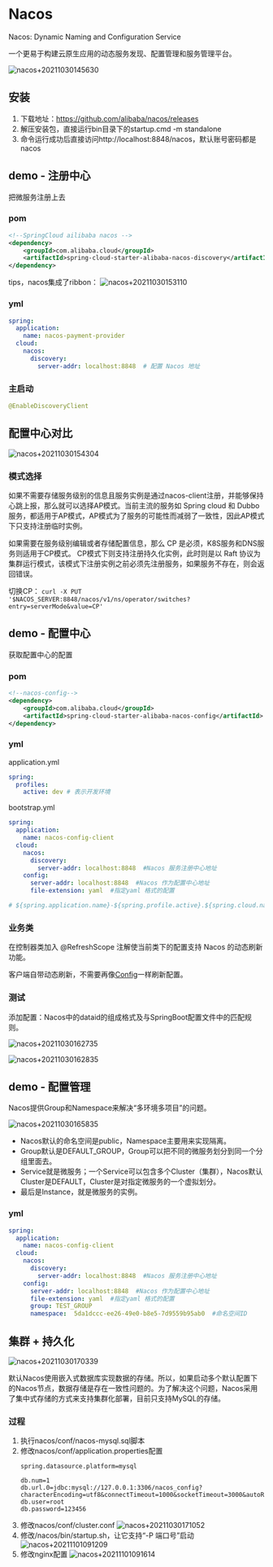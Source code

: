 # Nacos
Nacos: Dynamic Naming and Configuration Service

一个更易于构建云原生应用的动态服务发现、配置管理和服务管理平台。

![nacos+20211030145630](https://raw.githubusercontent.com/loli0con/picgo/master/images/nacos%2B20211030145630.png%2B2021-10-30-14-56-31)

## 安装
1. 下载地址：https://github.com/alibaba/nacos/releases
2. 解压安装包，直接运行bin目录下的startup.cmd -m standalone
3. 命令运行成功后直接访问http://localhost:8848/nacos，默认账号密码都是nacos

## demo - 注册中心
把微服务注册上去
### pom
```xml
<!--SpringCloud ailibaba nacos -->
<dependency>
    <groupId>com.alibaba.cloud</groupId>
    <artifactId>spring-cloud-starter-alibaba-nacos-discovery</artifactId>
</dependency> 
```

tips，nacos集成了ribbon：
![nacos+20211030153110](https://raw.githubusercontent.com/loli0con/picgo/master/images/nacos%2B20211030153110.png%2B2021-10-30-15-31-10)

### yml
```yml
spring:
  application:
    name: nacos-payment-provider
  cloud:
    nacos:
      discovery:
        server-addr: localhost:8848  # 配置 Nacos 地址
```

### 主启动
```java
@EnableDiscoveryClient
```

## 配置中心对比
![nacos+20211030154304](https://raw.githubusercontent.com/loli0con/picgo/master/images/nacos%2B20211030154304.png%2B2021-10-30-15-43-05)

### 模式选择
如果不需要存储服务级别的信息且服务实例是通过nacos-client注册，并能够保持心跳上报，那么就可以选择AP模式。当前主流的服务如 Spring cloud 和 Dubbo 服务，都适用于AP模式，AP模式为了服务的可能性而减弱了一致性，因此AP模式下只支持注册临时实例。 

如果需要在服务级别编辑或者存储配置信息，那么 CP 是必须，K8S服务和DNS服务则适用于CP模式。
CP模式下则支持注册持久化实例，此时则是以 Raft 协议为集群运行模式，该模式下注册实例之前必须先注册服务，如果服务不存在，则会返回错误。

切换CP：
`curl -X PUT '$NACOS_SERVER:8848/nacos/v1/ns/operator/switches?entry=serverMode&value=CP' `

## demo - 配置中心
获取配置中心的配置
### pom
```xml
<!--nacos-config-->
<dependency>
    <groupId>com.alibaba.cloud</groupId>
    <artifactId>spring-cloud-starter-alibaba-nacos-config</artifactId>
</dependency> 
```

### yml
application.yml
```yml
spring:
  profiles:
    active: dev # 表示开发环境 
```

bootstrap.yml
```yml
spring:
  application:
    name: nacos-config-client
  cloud:
    nacos:
      discovery:
        server-addr: localhost:8848  #Nacos 服务注册中心地址
    config:
      server-addr: localhost:8848  #Nacos 作为配置中心地址
      file-extension: yaml  #指定yaml 格式的配置 

# ${spring.application.name}-${spring.profile.active}.${spring.cloud.nacos.config.file-extension} 
```

### 业务类
在控制器类加入 @RefreshScope 注解使当前类下的配置支持 Nacos 的动态刷新功能。

客户端自带动态刷新，不需要再像[Config](config.md#测试%20-%20刷新配置)一样刷新配置。

### 测试
添加配置：Nacos中的dataid的组成格式及与SpringBoot配置文件中的匹配规则。

![nacos+20211030162735](https://raw.githubusercontent.com/loli0con/picgo/master/images/nacos%2B20211030162735.png%2B2021-10-30-16-27-36)

![nacos+20211030162835](https://raw.githubusercontent.com/loli0con/picgo/master/images/nacos%2B20211030162835.png%2B2021-10-30-16-28-37)


## demo - 配置管理
Nacos提供Group和Namespace来解决“多环境多项目”的问题。

![nacos+20211030165835](https://raw.githubusercontent.com/loli0con/picgo/master/images/nacos%2B20211030165835.png%2B2021-10-30-16-58-38)

* Nacos默认的命名空间是public，Namespace主要用来实现隔离。
* Group默认是DEFAULT_GROUP，Group可以把不同的微服务划分到同一个分组里面去。
* Service就是微服务；一个Service可以包含多个Cluster（集群），Nacos默认Cluster是DEFAULT，Cluster是对指定微服务的一个虚拟划分。
* 最后是Instance，就是微服务的实例。


### yml
```yml
spring:
  application:
    name: nacos-config-client
  cloud:
    nacos:
      discovery:
        server-addr: localhost:8848  #Nacos 服务注册中心地址
    config:
      server-addr: localhost:8848  #Nacos 作为配置中心地址
      file-extension: yaml  #指定yaml 格式的配置 
      group: TEST_GROUP
      namespace:  5da1dccc-ee26-49e0-b8e5-7d9559b95ab0  #命名空间ID
```


## 集群 + 持久化
![nacos+20211030170339](https://raw.githubusercontent.com/loli0con/picgo/master/images/nacos%2B20211030170339.png%2B2021-10-30-17-03-40)

默认Nacos使用嵌入式数据库实现数据的存储。所以，如果启动多个默认配置下的Nacos节点，数据存储是存在一致性问题的。为了解决这个问题，Nacos采用了集中式存储的方式来支持集群化部署，目前只支持MySQL的存储。

### 过程
1. 执行nacos/conf/nacos-mysql.sql脚本
2. 修改nacos/conf/application.properties配置
   ```properties
   spring.datasource.platform=mysql

   db.num=1
   db.url.0=jdbc:mysql://127.0.0.1:3306/nacos_config?characterEncoding=utf8&connectTimeout=1000&socketTimeout=3000&autoReconnect=true
   db.user=root
   db.password=123456
   ```
3. 修改nacos/conf/cluster.conf
   ![nacos+20211030171052](https://raw.githubusercontent.com/loli0con/picgo/master/images/nacos%2B20211030171052.png%2B2021-10-30-17-10-53)
4. 修改/nacos/bin/startup.sh，让它支持“-P 端口号”启动
   ![nacos+20211101091209](https://raw.githubusercontent.com/loli0con/picgo/master/images/nacos%2B20211101091209.png%2B2021-11-01-09-12-11)
5. 修改nginx配置
   ![nacos+20211101091614](https://raw.githubusercontent.com/loli0con/picgo/master/images/nacos%2B20211101091614.png%2B2021-11-01-09-16-16)